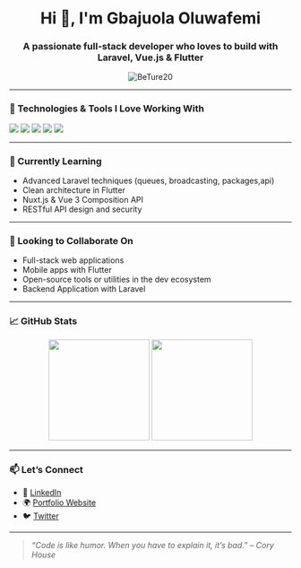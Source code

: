 
<!---
BeTure20/BeTure20 is a ✨ special ✨ repository because its `README.md` (this file) appears on your GitHub profile.
You can click the Preview link to take a look at your changes.
--->
<h1 align="center">Hi 👋, I'm Gbajuola Oluwafemi </h1>
<h3 align="center">A passionate full-stack developer who loves to build with Laravel, Vue.js & Flutter</h3>

<p align="center">
  <img src="https://komarev.com/ghpvc/?username=BeTure20&label=Profile%20views&color=0e75b6&style=flat" alt="BeTure20
" />
</p>

---

### 🔧 Technologies & Tools I Love Working With

<p>
  <img src="https://img.shields.io/badge/Laravel-F72C1F?style=for-the-badge&logo=laravel&logoColor=white" />
  <img src="https://img.shields.io/badge/Vue.js-41B883?style=for-the-badge&logo=vue.js&logoColor=white" />
  <img src="https://img.shields.io/badge/JavaScript-F7DF1E?style=for-the-badge&logo=javascript&logoColor=black" />
  <img src="https://img.shields.io/badge/MySQL-4479A1?style=for-the-badge&logo=mysql&logoColor=white" />
  <img src="https://img.shields.io/badge/Flutter-02569B?style=for-the-badge&logo=flutter&logoColor=white" />
</p>

---

### 🌱 Currently Learning
- Advanced Laravel techniques (queues, broadcasting, packages,api)
- Clean architecture in Flutter
- Nuxt.js & Vue 3 Composition API
- RESTful API design and security

---

### 🤝 Looking to Collaborate On
- Full-stack web applications
- Mobile apps with Flutter
- Open-source tools or utilities in the dev ecosystem
- Backend Application with Laravel


---

### 📈 GitHub Stats

<p align="center">
  <img src="https://github-readme-stats.vercel.app/api?username=BeTure20&show_icons=true&theme=tokyonight" height="180px" />
  <img src="https://github-readme-stats.vercel.app/api/top-langs/?username=BeTure20&layout=compact&theme=tokyonight" height="180px" />
</p>

---

### 📫 Let’s Connect
- 💼 [LinkedIn](www.linkedin.com/in/gbajuola-oluwafemi-9308ba12a)
- 🌍 [Portfolio Website]([https://yourwebsite.com](https://twitter.com/Betrue_20))
- 🐦 [Twitter](https://twitter.com/Betrue_20)

---

> _“Code is like humor. When you have to explain it, it’s bad.” – Cory House_

